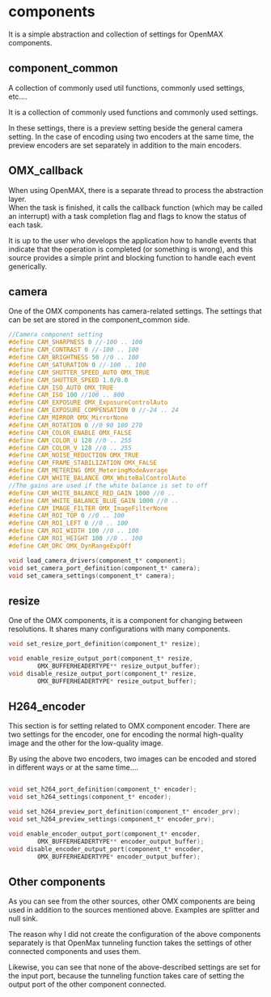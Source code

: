 # components

It is a simple abstraction and collection of settings for OpenMAX components.

## component_common

A collection of commonly used util functions, commonly used settings, etc....

It is a collection of commonly used functions and commonly used settings.

In these settings, there is a preview setting beside the general camera setting. 
In the case of encoding using two encoders at the same time, the preview encoders are set separately in addition to the main encoders.

## OMX_callback

When using OpenMAX, there is a separate thread to process the abstraction layer.  
When the task is finished, it calls the callback function (which may be called an interrupt) with a task completion flag and flags to know the status of each task.

It is up to the user who develops the application how to handle events that indicate that the operation is completed (or something is wrong), 
and this source provides a simple print and blocking function to handle each event generically.

## camera

One of the OMX components has camera-related settings.
The settings that can be set are stored in the component_common side.

```c
//Camera component setting
#define CAM_SHARPNESS 0 //-100 .. 100
#define CAM_CONTRAST 0 //-100 .. 100
#define CAM_BRIGHTNESS 50 //0 .. 100
#define CAM_SATURATION 0 //-100 .. 100
#define CAM_SHUTTER_SPEED_AUTO OMX_TRUE
#define CAM_SHUTTER_SPEED 1.0/8.0
#define CAM_ISO_AUTO OMX_TRUE
#define CAM_ISO 100 //100 .. 800
#define CAM_EXPOSURE OMX_ExposureControlAuto
#define CAM_EXPOSURE_COMPENSATION 0 //-24 .. 24
#define CAM_MIRROR OMX_MirrorNone
#define CAM_ROTATION 0 //0 90 180 270
#define CAM_COLOR_ENABLE OMX_FALSE
#define CAM_COLOR_U 128 //0 .. 255
#define CAM_COLOR_V 128 //0 .. 255
#define CAM_NOISE_REDUCTION OMX_TRUE
#define CAM_FRAME_STABILIZATION OMX_FALSE
#define CAM_METERING OMX_MeteringModeAverage
#define CAM_WHITE_BALANCE OMX_WhiteBalControlAuto
//The gains are used if the white balance is set to off
#define CAM_WHITE_BALANCE_RED_GAIN 1000 //0 ..
#define CAM_WHITE_BALANCE_BLUE_GAIN 1000 //0 ..
#define CAM_IMAGE_FILTER OMX_ImageFilterNone
#define CAM_ROI_TOP 0 //0 .. 100
#define CAM_ROI_LEFT 0 //0 .. 100
#define CAM_ROI_WIDTH 100 //0 .. 100
#define CAM_ROI_HEIGHT 100 //0 .. 100
#define CAM_DRC OMX_DynRangeExpOff
```

```c
void load_camera_drivers(component_t* component);
void set_camera_port_definition(component_t* camera);
void set_camera_settings(component_t* camera);
```

## resize

One of the OMX components, it is a component for changing between resolutions. 
It shares many configurations with many components.

```c
void set_resize_port_definition(component_t* resize);

void enable_resize_output_port(component_t* resize,
        OMX_BUFFERHEADERTYPE** resize_output_buffer);
void disable_resize_output_port(component_t* resize,
        OMX_BUFFERHEADERTYPE* resize_output_buffer);
```

## H264_encoder

This section is for setting related to OMX component encoder.
There are two settings for the encoder, one for encoding the normal high-quality image and the other for the low-quality image.

By using the above two encoders, two images can be encoded and stored in different ways or at the same time....

```c

void set_h264_port_definition(component_t* encoder);
void set_h264_settings(component_t* encoder);

void set_h264_preview_port_definition(component_t* encoder_prv);
void set_h264_preview_settings(component_t* encoder_prv);

void enable_encoder_output_port(component_t* encoder,
        OMX_BUFFERHEADERTYPE** encoder_output_buffer);
void disable_encoder_output_port(component_t* encoder,
        OMX_BUFFERHEADERTYPE* encoder_output_buffer);
```

## Other components

As you can see from the other sources, other OMX components are being used in addition to the sources mentioned above. Examples are splitter and null sink.

The reason why I did not create the configuration of the above components separately is that OpenMax tunneling function takes the settings of other connected components and uses them.

Likewise, you can see that none of the above-described settings are set for the input port, because the tunneling function takes care of setting the output port of the other component connected.
